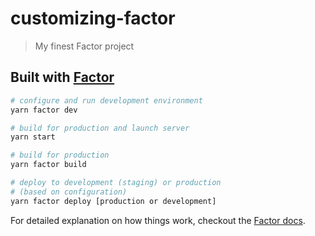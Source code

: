 # customizing-factor

> My finest Factor project

## Built with [Factor](https://factor.dev)

```bash
# configure and run development environment
yarn factor dev

# build for production and launch server
yarn start

# build for production
yarn factor build

# deploy to development (staging) or production
# (based on configuration)
yarn factor deploy [production or development]

```

For detailed explanation on how things work, checkout the [Factor docs](https://factor.dev).
